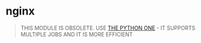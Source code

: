 # nginx

> THIS MODULE IS OBSOLETE.
> USE [THE PYTHON ONE](../../python.d.plugin/nginx) - IT SUPPORTS MULTIPLE JOBS AND IT IS MORE EFFICIENT
